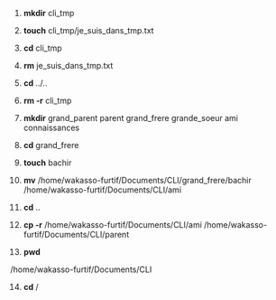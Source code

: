 1. **mkdir** cli_tmp

2. **touch** cli_tmp/je_suis_dans_tmp.txt

3. **cd** cli_tmp

4. **rm**  je_suis_dans_tmp.txt

5. **cd** ../..

6. **rm -r** cli_tmp

7. **mkdir** grand_parent parent grand_frere grande_soeur ami connaissances

8. **cd** grand_frere

9. **touch** bachir

10. **mv**  /home/wakasso-furtif/Documents/CLI/grand_frere/bachir /home/wakasso-furtif/Documents/CLI/ami

11. **cd** ..

12. **cp -r** /home/wakasso-furtif/Documents/CLI/ami /home/wakasso-furtif/Documents/CLI/parent

13. **pwd** 

/home/wakasso-furtif/Documents/CLI

14. **cd** /


